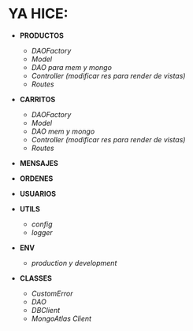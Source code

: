 # YA HICE:


- **PRODUCTOS**
    - *DAOFactory*
    - *Model*
    - *DAO para mem y mongo*
    - *Controller (modificar res para render de vistas)*
    - *Routes*



- **CARRITOS**
    - *DAOFactory*
    - *Model*
    - *DAO mem y mongo*
    - *Controller (modificar res para render de vistas)*
    - *Routes*


- **MENSAJES**
- **ORDENES**
- **USUARIOS**


- **UTILS**
    - *config*
    - *logger*


- **ENV**
    - *production y development*


- **CLASSES**
    - *CustomError*
    - *DAO*
    - *DBClient*
    - *MongoAtlas Client*

    
